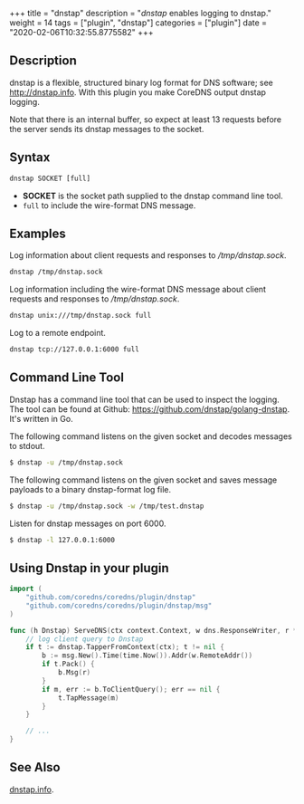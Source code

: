 +++
title = "dnstap"
description = "*dnstap* enables logging to dnstap."
weight = 14
tags = ["plugin", "dnstap"]
categories = ["plugin"]
date = "2020-02-06T10:32:55.8775582"
+++

## Description

dnstap is a flexible, structured binary log format for DNS software; see http://dnstap.info. With this
plugin you make CoreDNS output dnstap logging.

Note that there is an internal buffer, so expect at least 13 requests before the server sends its
dnstap messages to the socket.

## Syntax

~~~ txt
dnstap SOCKET [full]
~~~

* **SOCKET** is the socket path supplied to the dnstap command line tool.
* `full` to include the wire-format DNS message.

## Examples

Log information about client requests and responses to */tmp/dnstap.sock*.

~~~ txt
dnstap /tmp/dnstap.sock
~~~

Log information including the wire-format DNS message about client requests and responses to */tmp/dnstap.sock*.

~~~ txt
dnstap unix:///tmp/dnstap.sock full
~~~

Log to a remote endpoint.

~~~ txt
dnstap tcp://127.0.0.1:6000 full
~~~

## Command Line Tool

Dnstap has a command line tool that can be used to inspect the logging. The tool can be found
at Github: <https://github.com/dnstap/golang-dnstap>. It's written in Go.

The following command listens on the given socket and decodes messages to stdout.

~~~ sh
$ dnstap -u /tmp/dnstap.sock
~~~

The following command listens on the given socket and saves message payloads to a binary dnstap-format log file.

~~~ sh
$ dnstap -u /tmp/dnstap.sock -w /tmp/test.dnstap
~~~

Listen for dnstap messages on port 6000.

~~~ sh
$ dnstap -l 127.0.0.1:6000
~~~

## Using Dnstap in your plugin

~~~ Go
import (
    "github.com/coredns/coredns/plugin/dnstap"
    "github.com/coredns/coredns/plugin/dnstap/msg"
)

func (h Dnstap) ServeDNS(ctx context.Context, w dns.ResponseWriter, r *dns.Msg) (int, error) {
    // log client query to Dnstap
    if t := dnstap.TapperFromContext(ctx); t != nil {
        b := msg.New().Time(time.Now()).Addr(w.RemoteAddr())
        if t.Pack() {
            b.Msg(r)
        }
        if m, err := b.ToClientQuery(); err == nil {
            t.TapMessage(m)
        }
    }

    // ...
}
~~~

## See Also

[dnstap.info](http://dnstap.info).
